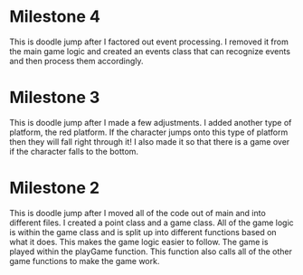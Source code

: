 # Milestone 4

This is doodle jump after I factored out event processing. I removed it from 
the main game logic and created an events class that can recognize events
and then process them accordingly. 

# Milestone 3

This is doodle jump after I made a few adjustments. I added another 
type of platform, the red platform. If the character jumps onto this
type of platform then they will fall right through it! I also made it 
so that there is a game over if the character falls to the bottom. 


# Milestone 2

This is doodle jump after I moved all of the code out of main and into 
different files. I created a point class and a game class. All of the 
game logic is within the game class and is split up into different 
functions based on what it does. This makes the game logic easier to 
follow. The game is played within the playGame function. This function
also calls all of the other game functions to make the game work. 

